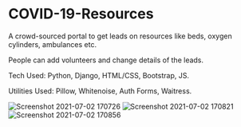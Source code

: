# COVID-19-Resources
A crowd-sourced portal to get leads on resources like beds, oxygen 
cylinders, ambulances etc.

People can add volunteers and change 
details of the leads.

Tech Used: Python, Django, HTML/CSS, Bootstrap, JS.

Utilities Used: Pillow, Whitenoise, Auth Forms, Waitress.

![Screenshot 2021-07-02 170726](https://user-images.githubusercontent.com/56071565/124269307-597e8180-db58-11eb-8126-8a8c64d31765.png)
![Screenshot 2021-07-02 170821](https://user-images.githubusercontent.com/56071565/124269323-5d120880-db58-11eb-989e-72c129cd00fc.png)
![Screenshot 2021-07-02 170856](https://user-images.githubusercontent.com/56071565/124269332-600cf900-db58-11eb-8de7-0e32b181feb4.png)
